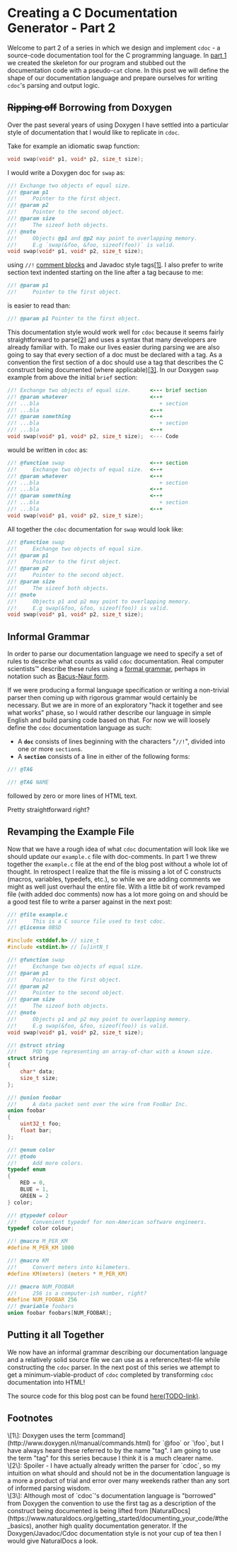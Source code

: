 Creating a C Documentation Generator - Part 2
=============================================

Welcome to part 2 of a series in which we design and implement `cdoc` - a
source-code documentation tool for the C programming language.
In [part 1](/blog/2020-01-21-creating-cdoc-part-1.html) we created the skeleton
for our program and stubbed out the documentation code with a pseudo-`cat`
clone.
In this post we will define the shape of our documentation language and prepare
ourselves for writing `cdoc`'s parsing and output logic.

## ~~Ripping off~~ Borrowing from Doxygen
Over the past several years of using Doxygen I have settled into a particular
style of documentation that I would like to replicate in `cdoc`.

Take for example an idiomatic swap function:

```c
void swap(void* p1, void* p2, size_t size);
```

I would write a Doxygen doc for `swap` as:

```c
//! Exchange two objects of equal size.
//! @param p1
//!     Pointer to the first object.
//! @param p2
//!     Pointer to the second object.
//! @param size
//!     The sizeof both objects.
//! @note
//!     Objects @p1 and @p2 may point to overlapping memory.
//!     E.g `swap(&foo, &foo, sizeof(foo))` is valid.
void swap(void* p1, void* p2, size_t size);
```

using `//!` [comment blocks](http://www.doxygen.nl/manual/docblocks.html)
and Javadoc style tags[\[1\]](#ft1).
I also prefer to write section text indented starting on the line after a tag
because to me:

```c
//! @param p1
//!     Pointer to the first object.
```

is easier to read than:

```c
//! @param p1 Pointer to the first object.
```

This documentation style would work well for `cdoc` because it seems fairly
straightforward to parse[\[2\]](#ft2) and uses a syntax that many developers are
already familiar with.
To make our lives easier during parsing we are also going to say that every
section of a doc must be declared with a tag.
As a convention the first section of a doc should use a tag that describes the C
construct being documented (where applicable)[\[3\]](#ft3).
In our Doxygen `swap` example from above the initial `brief` section:

```c
//! Exchange two objects of equal size.      <--- brief section
//! @param whatever                          <--+
//! ...bla                                      + section
//! ...bla                                   <--+
//! @param something                         <--+
//! ...bla                                      + section
//! ...bla                                   <--+
void swap(void* p1, void* p2, size_t size);  <--- Code
```

would be written in `cdoc` as:

```c
//! @function swap                           <--+ section
//!     Exchange two objects of equal size.  <--+
//! @param whatever                          <--+
//! ...bla                                      + section
//! ...bla                                   <--+
//! @param something                         <--+
//! ...bla                                      + section
//! ...bla                                   <--+
void swap(void* p1, void* p2, size_t size);
```

All together the `cdoc` documentation for `swap` would look like:

```c
//! @function swap
//!     Exchange two objects of equal size.
//! @param p1
//!     Pointer to the first object.
//! @param p2
//!     Pointer to the second object.
//! @param size
//!     The sizeof both objects.
//! @note
//!     Objects p1 and p2 may point to overlapping memory.
//!     E.g swap(&foo, &foo, sizeof(foo)) is valid.
void swap(void* p1, void* p2, size_t size);
```

## Informal Grammar
In order to parse our documentation language we need to specify a set of rules
to describe what counts as valid `cdoc` documentation.
Real computer scientists™ describe these rules using a
[formal grammar](https://en.wikipedia.org/wiki/Formal_grammar),
perhaps in notation such as
[Bacus-Naur form](https://en.wikipedia.org/wiki/Backus%E2%80%93Naur_Form).

If we were producing a formal language specification or writing a non-trivial
parser then coming up with rigorous grammar would certainly be necessary.
But we are in more of an exploratory "hack it together and see what works"
phase, so I would rather describe our language in simple English and build
parsing code based on that.
For now we will loosely define the `cdoc` documentation language as such:

+ A **`doc`** consists of lines beginning with the characters "`//!`", divided
into one or more `section`s.
+ A **`section`** consists of a line in either of the following forms:
```c
//! @TAG
```
```c
//! @TAG NAME
```
followed by zero or more lines of HTML text.

Pretty straightforward right?

## Revamping the Example File
Now that we have a rough idea of what `cdoc` documentation will look like we
should update our `example.c` file with doc-comments.
In part 1 we threw together the `example.c` file at the end of the blog post
without a whole lot of thought.
In retrospect I realize that the file is missing a lot of C constructs
(macros, variables, typedefs, etc.), so while we are adding comments we might
as well just overhaul the entire file.
With a little bit of work revamped file (with added doc comments) now has a lot
more going on and should be a good test file to write a parser against in the
next post:

```c
//! @file example.c
//!     This is a C source file used to test cdoc.
//! @license 0BSD

#include <stddef.h> // size_t
#include <stdint.h> // [u]intN_t

//! @function swap
//!     Exchange two objects of equal size.
//! @param p1
//!     Pointer to the first object.
//! @param p2
//!     Pointer to the second object.
//! @param size
//!     The sizeof both objects.
//! @note
//!     Objects p1 and p2 may point to overlapping memory.
//!     E.g swap(&foo, &foo, sizeof(foo)) is valid.
void swap(void* p1, void* p2, size_t size);

//! @struct string
//!     POD type representing an array-of-char with a known size.
struct string
{
    char* data;
    size_t size;
};

//! @union foobar
//!     A data packet sent over the wire from FooBar Inc.
union foobar
{
    uint32_t foo;
    float bar;
};

//! @enum color
//! @todo
//!     Add more colors.
typedef enum
{
    RED = 0,
    BLUE = 1,
    GREEN = 2
} color;

//! @typedef colour
//!     Convenient typedef for non-American software engineers.
typedef color colour;

//! @macro M_PER_KM
#define M_PER_KM 1000

//! @macro KM
//!     Convert meters into kilometers.
#define KM(meters) (meters * M_PER_KM)

//! @macro NUM_FOOBAR
//!     256 is a computer-ish number, right?
#define NUM_FOOBAR 256
//! @variable foobars
union foobar foobars[NUM_FOOBAR];
```

## Putting it all Together
We now have an informal grammar describing our documentation language and a
relatively solid source file we can use as a reference/test-file while
constructing the `cdoc` parser.
In the next post of this series we attempt to get a minimum-viable-product
of `cdoc` completed by transforming `cdoc` documentation into HTML!

The source code for this blog post can be found
[here(TODO-link)](TODO).


## Footnotes
<div id="ft1">\[1\]:
Doxygen uses the term [command](http://www.doxygen.nl/manual/commands.html) for
`@foo` or `\foo`, but I have always heard these referred to by the name "tag".
I am going to use the term "tag" for this series because I think it is a much
clearer name.
</div>

<div id="ft2">\[2\]:
Spoiler - I have actually already written the parser for `cdoc`, so my intuition
on what should and should not be in the documentation language is a more a
product of trial and error over many weekends rather than any sort of informed
parsing wisdom.
</div>

<div id="ft3">\[3\]:
Although most of `cdoc`'s documentation language is "borrowed" from Doxygen the
convention to use the first tag as a description of the construct being
documented is being lifted from
[NaturalDocs](https://www.naturaldocs.org/getting_started/documenting_your_code/#the_basics),
another high quality documentation generator.
If the Doxygen/Javadoc/Cdoc documentation style is not your cup of tea then I
would give NaturalDocs a look.
</div>
